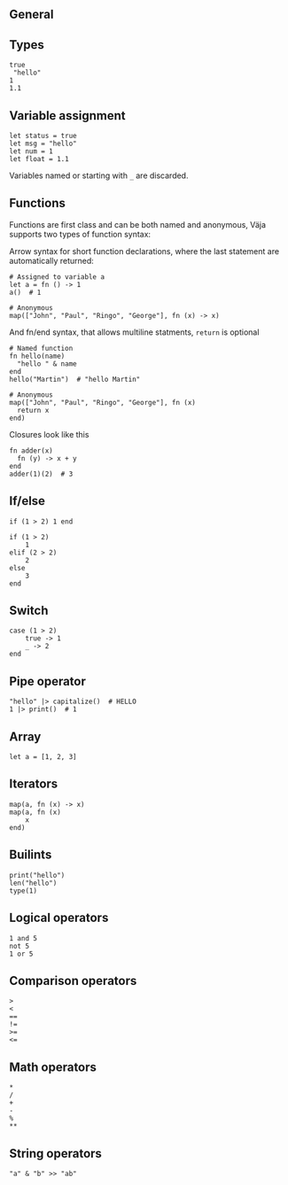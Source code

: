 ## General

## Types

```
true
 "hello"
1
1.1
```

## Variable assignment

```
let status = true
let msg = "hello"
let num = 1
let float = 1.1
```

Variables named or starting with `_` are discarded.


## Functions

Functions are first class and can be both named and anonymous, Väja supports two types of function syntax:

Arrow syntax for short function declarations, where the last statement are automatically returned:

```
# Assigned to variable a
let a = fn () -> 1
a()  # 1

# Anonymous
map(["John", "Paul", "Ringo", "George"], fn (x) -> x)
```

And fn/end syntax, that allows multiline statments, `return` is optional

```
# Named function
fn hello(name)
  "hello " & name
end
hello("Martin")  # "hello Martin"

# Anonymous
map(["John", "Paul", "Ringo", "George"], fn (x)
  return x
end)
```

Closures look like this

```
fn adder(x)
  fn (y) -> x + y
end
adder(1)(2)  # 3
```

## If/else

```
if (1 > 2) 1 end

if (1 > 2)
    1
elif (2 > 2)
    2
else
    3
end
```

## Switch

```
case (1 > 2)
    true -> 1
    _ -> 2
end
```

## Pipe operator

```
"hello" |> capitalize()  # HELLO
1 |> print()  # 1
```

## Array

```
let a = [1, 2, 3]
```

## Iterators

```
map(a, fn (x) -> x)
map(a, fn (x)
    x
end)
```


## Builints

```
print("hello")
len("hello")
type(1)
```


## Logical operators

```
1 and 5
not 5
1 or 5
```

## Comparison operators

```
>
<
==
!=
>=
<=
```

## Math operators

```
*
/
+
-
%
**
```

## String operators

```
"a" & "b" >> "ab"
```
